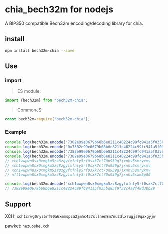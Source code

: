 # chia_bech32m for nodejs

A BIP350 compatible Bech32m encoding/decoding library for chia.

## install

```bash
npm install bech32m-chia --save
```

## Use

### import

> ES module:
```javascript
import {bech32m} from "bech32m-chia";
```

> CommonJS:
```javascript
const bech32m=require("bech32m-chia");
```

### Example
```javascript
console.log(bech32m.encode("7382e99e0679b68b6e8211c48224c99fc941a5f035bd85f9f32c4a8f48d3bb29","xch"))
console.log(bech32m.encode("0x7382e99e0679b68b6e8211c48224c99fc941a5f035bd85f9f32c4a8f48d3bb29","xch"))
console.log(bech32m.encode("7382e99e0679b68b6e8211c48224c99fc941a5f035bd85f9f32c4a8f48d3bb29",""))
console.log(bech32m.encode("7382e99e0679b68b6e8211c48224c99fc941a5f035bd85f9f32c4a8f48d3bb29","nft"))
// xch1wwpwn8sx0xmgkm5zz8zgyfxfnly5rf0sxk7ct70n939g7jxnhv5smryxmv
// xch1wwpwn8sx0xmgkm5zz8zgyfxfnly5rf0sxk7ct70n939g7jxnhv5smryxmv
// xch1wwpwn8sx0xmgkm5zz8zgyfxfnly5rf0sxk7ct70n939g7jxnhv5smryxmv
// nft1wwpwn8sx0xmgkm5zz8zgyfxfnly5rf0sxk7ct70n939g7jxnhv5sam5p80
```

```javascript
console.log(bech32m.decode("xch1wwpwn8sx0xmgkm5zz8zgyfxfnly5rf0sxk7ct70n939g7jxnhv5smryxmv"))
// 7382e99e0679b68b6e8211c48224c99fc941a5f035bd85f9f32c4a8f48d3bb29
```

## Support
XCH: `xch1crwg0ryz5rf90a6xmmspza2jmhc437sllnen8m7nu2dlx7ugjs9qaxgyjw`

pawket: `hezuoshe.xch`
